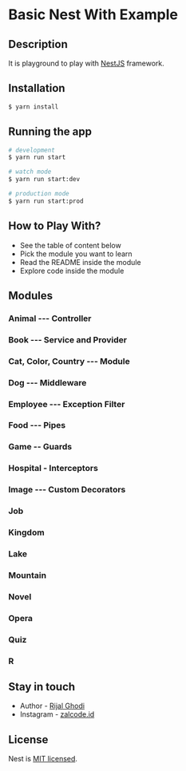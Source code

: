 # Basic Nest With Example

## Description

It is playground to play with [NestJS](https://github.com/nestjs/nest) framework.

## Installation

```bash
$ yarn install
```

## Running the app

```bash
# development
$ yarn run start

# watch mode
$ yarn run start:dev

# production mode
$ yarn run start:prod
```

## How to Play With?

- See the table of content below
- Pick the module you want to learn
- Read the README inside the module
- Explore code inside the module

## Modules

### Animal --- Controller

### Book --- Service and Provider

### Cat, Color, Country --- Module

### Dog --- Middleware

### Employee --- Exception Filter

### Food --- Pipes

### Game -- Guards

### Hospital - Interceptors

### Image --- Custom Decorators

### Job

### Kingdom

### Lake

### Mountain

### Novel

### Opera

### Quiz

### R

## Stay in touch

- Author - [Rijal Ghodi](https://zalcode.my.id)
- Instagram - [zalcode.id](https://www.instagram.com/zalcode.id/)

## License

Nest is [MIT licensed](LICENSE).
